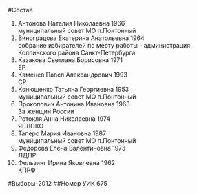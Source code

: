 #Состав
1. Антонова Наталия Николаевна 1966   
    муниципальный совет МО п.Понтонный
2. Виноградова Екатерина Анатольевна 1964   
    собрание избирателей по месту работы - администрация Колпинского района Санкт-Петербурга
3. Казакова Светлана Борисовна 1971   
    ЕР
4. Каменев Павел Александрович 1993   
    СР
5. Конюшенко Татьяна Георгиевна 1953   
    муниципальный совет МО п.Понтонный
6. Прокопович Антонина Ивановна 1963   
    За женщин России
7. Ротокля Анна Николаевна 1974   
    ЯБЛОКО
8. Таперо Мария Ивановна 1987   
    муниципальный совет МО п.Понтонный
9. Федорова Елена Валентиновна 1973   
    ЛДПР
10. Фельзинг Ирина Яковлевна 1962   
    КПРФ

#Выборы-2012
##Номер УИК
675